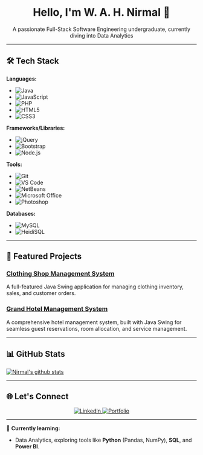<h1 align="center">Hello, I'm W. A. H. Nirmal 👋</h1>
<p align="center">A passionate Full-Stack Software Engineering undergraduate, currently diving into Data Analytics</p>

---

## 🛠️ Tech Stack

**Languages:**
- ![Java](https://img.shields.io/badge/Java-ED8B00?style=for-the-badge&logo=java&logoColor=white)
- ![JavaScript](https://img.shields.io/badge/JavaScript-F7DF1E?style=for-the-badge&logo=javascript&logoColor=black)
- ![PHP](https://img.shields.io/badge/PHP-777BB4?style=for-the-badge&logo=php&logoColor=white)
- ![HTML5](https://img.shields.io/badge/HTML5-E34F26?style=for-the-badge&logo=html5&logoColor=white)
- ![CSS3](https://img.shields.io/badge/CSS3-1572B6?style=for-the-badge&logo=css3&logoColor=white)

**Frameworks/Libraries:**
- ![jQuery](https://img.shields.io/badge/jQuery-0769AD?style=for-the-badge&logo=jquery&logoColor=white)
- ![Bootstrap](https://img.shields.io/badge/Bootstrap-563D7C?style=for-the-badge&logo=bootstrap&logoColor=white)
- ![Node.js](https://img.shields.io/badge/Node.js-339933?style=for-the-badge&logo=nodedotjs&logoColor=white)

**Tools:**
- ![Git](https://img.shields.io/badge/Git-F05032?style=for-the-badge&logo=git&logoColor=white)
- ![VS Code](https://img.shields.io/badge/VS_Code-007ACC?style=for-the-badge&logo=visual-studio-code&logoColor=white)
- ![NetBeans](https://img.shields.io/badge/NetBeans-1B6AC6?style=for-the-badge&logo=apachenetbeanside&logoColor=white)
- ![Microsoft Office](https://img.shields.io/badge/Microsoft_Office-D83B01?style=for-the-badge&logo=microsoft-office&logoColor=white)
- ![Photoshop](https://img.shields.io/badge/Photoshop-31A8FF?style=for-the-badge&logo=adobe-photoshop&logoColor=white)

**Databases:**
- ![MySQL](https://img.shields.io/badge/MySQL-4479A1?style=for-the-badge&logo=mysql&logoColor=white)
- ![HeidiSQL](https://img.shields.io/badge/HeidiSQL-4479A1?style=for-the-badge&logoColor=white)

---

## 🚀 Featured Projects

### [Clothing Shop Management System](https://github.com/your-repo-link)
A full-featured Java Swing application for managing clothing inventory, sales, and customer orders.

### [Grand Hotel Management System](https://github.com/your-repo-link)
A comprehensive hotel management system, built with Java Swing for seamless guest reservations, room allocation, and service management.

---

## 📊 GitHub Stats

<!-- GitHub stats from https://github.com/anuraghazra/github-readme-stats -->
[![Nirmal's github stats](https://github-readme-stats.vercel.app/api?username=WAH2003Nirmal&count_private=true&show_icons=true&theme=tokyonight&hide_rank=false)](https://github.com/anuraghazra/github-readme-stats)



---

## 🌐 Let's Connect
<p align="center">
  <a href="https://linkedin.com/in/w-anjana-nirmal-a07550297">
    <img src="https://img.shields.io/badge/LinkedIn-0077B5?style=for-the-badge&logo=linkedin&logoColor=white" alt="LinkedIn">
  </a>
  <a href="https://linkedin.com/in/w-anjana-nirmal-a07550297">
    <img src="https://img.shields.io/badge/Portfolio-FF5722?style=for-the-badge&logo=web&logoColor=white" alt="Portfolio">
  </a>
</p>

---

🚀 **Currently learning:** 
- Data Analytics, exploring tools like **Python** (Pandas, NumPy), **SQL**, and **Power BI**.
